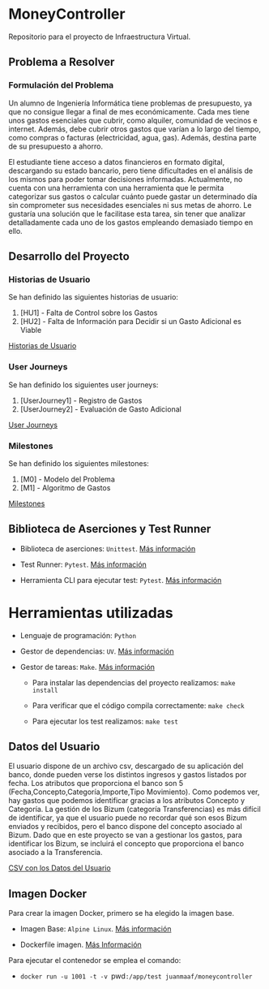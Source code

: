 # MoneyController
Repositorio para el proyecto de Infraestructura Virtual.

## Problema a Resolver
### Formulación del Problema 
Un alumno de Ingeniería Informática tiene problemas de presupuesto, ya que no consigue llegar a final de mes económicamente. Cada mes tiene unos gastos esenciales que cubrir, como alquiler, comunidad de vecinos e internet. Además, debe cubrir otros gastos que varían a lo largo del tiempo, como compras o facturas (electricidad, agua, gas). Además, destina parte de su presupuesto a ahorro. 

El estudiante tiene acceso a datos financieros en formato digital, descargando su estado bancario, pero tiene dificultades en el análisis de los mismos para poder tomar decisiones informadas. Actualmente, no cuenta con una herramienta con una herramienta que le permita categorizar sus gastos o calcular cuánto puede gastar un determinado día sin comprometer sus necesidades esenciales ni sus metas de ahorro. Le gustaría una solución que le facilitase esta tarea, sin tener que analizar detalladamente cada uno de los gastos empleando demasiado tiempo en ello.  

## Desarrollo del Proyecto
### Historias de Usuario
Se han definido las siguientes historias de usuario: 
1. [HU1] - Falta de Control sobre los Gastos  
2. [HU2] - Falta de Información para Decidir si un Gasto Adicional es Viable

[Historias de Usuario](/docs/historias_usuario.md)  

### User Journeys
Se han definido los siguientes user journeys:
1. [UserJourney1] - Registro de Gastos  
3. [UserJourney2] - Evaluación de Gasto Adicional  

[User Journeys](/docs/user_journeys.md)  

### Milestones
Se han definido los siguientes milestones:
1. [M0] - Modelo del Problema
2. [M1] - Algoritmo de Gastos 

[Milestones](/docs/milestones.md)  

## Biblioteca de Aserciones y Test Runner

- Biblioteca de aserciones: `Unittest`. [Más información](/docs/biblioteca_aserciones.md)

- Test Runner: `Pytest`. [Más información](/docs/test_runner.md)  

- Herramienta CLI para ejecutar test: `Pytest`. [Más información](/docs/herramientas_cli.md)  

# Herramientas utilizadas

- Lenguaje de programación: `Python`

- Gestor de dependencias: `UV`. [Más información](/docs/gestor_dependencias.md)

- Gestor de tareas: `Make`. [Más información](/docs/gestor_tareas.md)
    
    - Para instalar las dependencias del proyecto realizamos:
    `make install`

    - Para verificar que el código compila correctamente:
    `make check`

    - Para ejecutar los test realizamos:
    `make test`

## Datos del Usuario 

El usuario dispone de un archivo csv, descargado de su aplicación del banco, donde pueden verse los distintos ingresos y gastos listados por fecha. Los atributos que proporciona el banco son 5 (Fecha,Concepto,Categoría,Importe,Tipo Movimiento). Como podemos ver, hay gastos que podemos identificar gracias a los atributos Concepto y Categoría. La gestión de los Bizum (categoría Transferencias) es más difícil de identificar, ya que el usuario puede no recordar qué son esos Bizum enviados y recibidos, pero el banco dispone del concepto asociado al Bizum. Dado que en este proyecto se van a gestionar los gastos, para identificar los Bizum, se incluirá el concepto que proporciona el banco asociado a la Transferencia.

[CSV con los Datos del Usuario](/docs/gastos.csv)

## Imagen Docker    

Para crear la imagen Docker, primero se ha elegido la imagen base.    

- Imagen Base: `Alpine Linux`. [Más información](/docs/contenedor_docker.md)    

- Dockerfile imagen. [Más Información](./Dockerfile)  

Para ejecutar el contenedor se emplea el comando:  

- `docker run -u 1001 -t -v `pwd`:/app/test juanmaaf/moneycontroller`  
